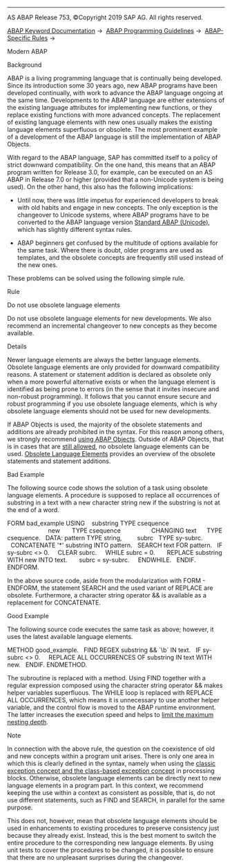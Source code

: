   

* * *

AS ABAP Release 753, ©Copyright 2019 SAP AG. All rights reserved.

[ABAP Keyword Documentation](javascript:call_link\('abenabap.htm'\)) →  [ABAP Programming Guidelines](javascript:call_link\('abenabap_pgl.htm'\)) →  [ABAP-Specific Rules](javascript:call_link\('abenabap_specific_rules_guidl.htm'\)) → 

Modern ABAP

Background

ABAP is a living programming language that is continually being developed. Since its introduction some 30 years ago, new ABAP programs have been developed continually, with work to advance the ABAP language ongoing at the same time. Developments to the ABAP language are either extensions of the existing language attributes for implementing new functions, or they replace existing functions with more advanced concepts. The replacement of existing language elements with new ones usually makes the existing language elements superfluous or obsolete. The most prominent example of a development of the ABAP language is still the implementation of ABAP Objects.

With regard to the ABAP language, SAP has committed itself to a policy of strict downward compatibility. On the one hand, this means that an ABAP program written for Release 3.0, for example, can be executed on an AS ABAP in Release 7.0 or higher (provided that a non-Unicode system is being used). On the other hand, this also has the following implications:

-   Until now, there was little impetus for experienced developers to break with old habits and engage in new concepts. The only exception is the changeover to Unicode systems, where ABAP programs have to be converted to the ABAP language version [Standard ABAP (Unicode)](javascript:call_link\('abenunicode_program_glosry.htm'\) "Glossary Entry"), which has slightly different syntax rules.

-   ABAP beginners get confused by the multitude of options available for the same task. Where there is doubt, older programs are used as templates, and the obsolete concepts are frequently still used instead of the new ones.

These problems can be solved using the following simple rule.

Rule

Do not use obsolete language elements

Do not use obsolete language elements for new developments. We also recommend an incremental changeover to new concepts as they become available.

Details

Newer language elements are always the better language elements. Obsolete language elements are only provided for downward compatibility reasons. A statement or statement addition is declared as obsolete only when a more powerful alternative exists or when the language element is identified as being prone to errors (in the sense that it invites insecure and non-robust programming). It follows that you cannot ensure secure and robust programming if you use obsolete language elements, which is why obsolete language elements should not be used for new developments.

If ABAP Objects is used, the majority of the obsolete statements and additions are already prohibited in the syntax. For this reason among others, we strongly recommend [using ABAP Objects](javascript:call_link\('abenabap_obj_progr_model_guidl.htm'\) "Guideline"). Outside of ABAP Objects, that is in cases that are [still allowed](javascript:call_link\('abenabap_obj_progr_model_guidl.htm'\) "Guideline"), no obsolete language elements can be used. [Obsolete Language Elements](javascript:call_link\('abenabap_obsolete.htm'\)) provides an overview of the obsolete statements and statement additions.

Bad Example

The following source code shows the solution of a task using obsolete language elements. A procedure is supposed to replace all occurrences of substring in a text with a new character string new if the substring is not at the end of a word.

FORM bad\_example USING    substring TYPE csequence
                          new       TYPE csequence
                 CHANGING text      TYPE csequence.
  DATA: pattern TYPE string,
        subrc   TYPE sy-subrc.
  CONCATENATE '\*' substring INTO pattern.
  SEARCH text FOR pattern.
  IF sy-subrc <> 0.
    CLEAR subrc.
    WHILE subrc = 0.
      REPLACE substring WITH new INTO text.
      subrc = sy-subrc.
    ENDWHILE.
  ENDIF.
ENDFORM.

In the above source code, aside from the modularization with FORM - ENDFORM, the statement SEARCH and the used variant of REPLACE are obsolete. Furthermore, a character string operator && is available as a replacement for CONCATENATE.

Good Example

The following source code executes the same task as above; however, it uses the latest available language elements.

METHOD good\_example.
  FIND REGEX substring && \`\\b\` IN text.
  IF sy-subrc <> 0.
    REPLACE ALL OCCURRENCES OF substring IN text WITH new.
  ENDIF.
ENDMETHOD.

The subroutine is replaced with a method. Using FIND together with a regular expression composed using the character string operator && makes helper variables superfluous. The WHILE loop is replaced with REPLACE ALL OCCURRENCES, which means it is unnecessary to use another helper variable, and the control flow is moved to the ABAP runtime environment. The latter increases the execution speed and helps to [limit the maximum nesting depth](javascript:call_link\('abennesting_depth_guidl.htm'\) "Guideline").

Note

In connection with the above rule, the question on the coexistence of old and new concepts within a program unit arises. There is only one area in which this is clearly defined in the syntax, namely when using the [classic exception concept and the class-based exception concept](javascript:call_link\('abenclass_exception_guidl.htm'\) "Guideline") in processing blocks. Otherwise, obsolete language elements can be directly next to new language elements in a program part. In this context, we recommend keeping the use within a context as consistent as possible, that is, do not use different statements, such as FIND and SEARCH, in parallel for the same purpose.

This does not, however, mean that obsolete language elements should be used in enhancements to existing procedures to preserve consistency just because they already exist. Instead, this is the best moment to switch the entire procedure to the corresponding new language elements. By using unit tests to cover the procedures to be changed, it is possible to ensure that there are no unpleasant surprises during the changeover.
